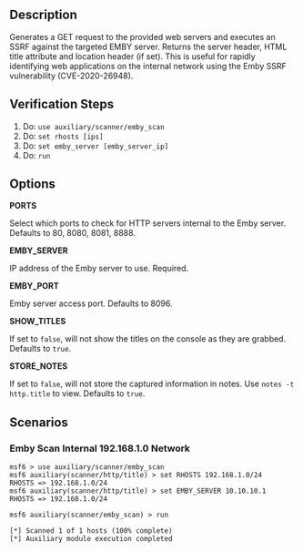 ## Description

Generates a GET request to the provided web servers and executes an SSRF against the targeted EMBY server. Returns the server header, HTML title attribute and location header (if set). This is useful for rapidly identifying  web applications on the internal network using the Emby SSRF vulnerability (CVE-2020-26948).

## Verification Steps

  1. Do: `use auxiliary/scanner/emby_scan`
  2. Do: `set rhosts [ips]`
  3. Do: `set emby_server [emby_server_ip]`
  3. Do: `run`

## Options


**PORTS**

Select which ports to check for HTTP servers internal to the Emby server. Defaults to 80, 8080, 8081, 8888.


**EMBY_SERVER**

IP address of the Emby server to use. Required.


**EMBY_PORT**

Emby server access port. Defaults to 8096.

**SHOW_TITLES**

If set to `false`, will not show the titles on the console as they are grabbed. Defaults to `true`.

**STORE_NOTES**

If set to `false`, will not store the captured information in notes. Use `notes -t http.title` to view. Defaults to `true`.

## Scenarios

### Emby Scan Internal 192.168.1.0 Network

  ```
msf6 > use auxiliary/scanner/emby_scan
msf6 auxiliary(scanner/http/title) > set RHOSTS 192.168.1.0/24
RHOSTS => 192.168.1.0/24
msf6 auxiliary(scanner/http/title) > set EMBY_SERVER 10.10.10.1
RHOSTS => 192.168.1.0/24

msf6 auxiliary(scanner/emby_scan) > run

[*] Scanned 1 of 1 hosts (100% complete)
[*] Auxiliary module execution completed
  ```
